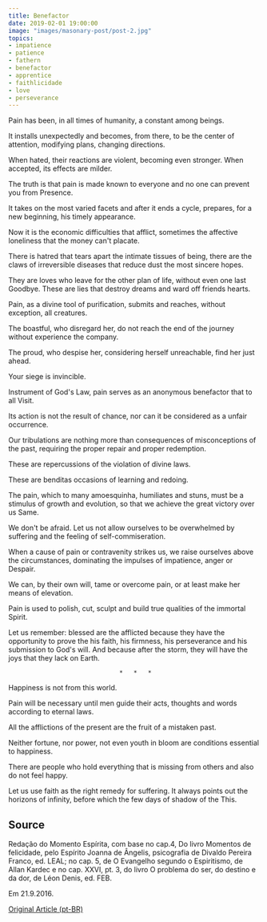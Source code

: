```yaml
---
title: Benefactor
date: 2019-02-01 19:00:00
image: "images/masonary-post/post-2.jpg"
topics: 
- impatience
- patience
- fathern
- benefactor
- apprentice
- faithlicidade
- love
- perseverance
---
```



Pain has been, in all times of humanity, a constant among beings.

It installs unexpectedly and becomes, from there, to be the center of
attention, modifying plans, changing directions.

When hated, their reactions are violent, becoming even stronger.
When accepted, its effects are milder.

The truth is that pain is made known to everyone and no one can prevent you from
Presence.

It takes on the most varied facets and after it ends a cycle, prepares,
for a new beginning, his timely appearance.

Now it is the economic difficulties that afflict, sometimes the affective loneliness that the
money can't placate.

There is hatred that tears apart the intimate tissues of being, there are the claws of
irreversible diseases that reduce dust the most sincere hopes.

They are loves who leave for the other plan of life, without even one last
Goodbye. These are lies that destroy dreams and ward off friends hearts.

Pain, as a divine tool of purification, submits and reaches, without exception,
all creatures.

The boastful, who disregard her, do not reach the end of the journey without
experience the company.

The proud, who despise her, considering herself unreachable, find her
just ahead.

Your siege is invincible.

Instrument of God's Law, pain serves as an anonymous benefactor that to all
Visit.

Its action is not the result of chance, nor can it be considered as a
unfair occurrence.

Our tribulations are nothing more than consequences of misconceptions of the past,
requiring the proper repair and proper redemption.

These are repercussions of the violation of divine laws.

These are benditas occasions of learning and redoing.

The pain, which to many amoesquinha, humiliates and stuns, must be a stimulus of
growth and evolution, so that we achieve the great victory over us
Same.

We don't be afraid. Let us not allow ourselves to be overwhelmed by suffering and the feeling of
self-commiseration.

When a cause of pain or contravenity strikes us, we raise ourselves above the
circumstances, dominating the impulses of impatience, anger or
Despair.

We can, by their own will, tame or overcome pain, or at least make
her means of elevation.

Pain is used to polish, cut, sculpt and build true qualities
of the immortal Spirit.

Let us remember: blessed are the afflicted because they have the opportunity to prove the
his faith, his firmness, his perseverance and his submission to God's will.
And because after the storm, they will have the joys that they lack on Earth.

                                   *   *   *

Happiness is not from this world.

Pain will be necessary until men guide their acts, thoughts and
words according to eternal laws.

All the afflictions of the present are the fruit of a mistaken past.

Neither fortune, nor power, not even youth in bloom are conditions
essential to happiness.

There are people who hold everything that is missing from others and also do not feel happy.

Let us use faith as the right remedy for suffering. It always points out the
horizons of infinity, before which the few days of shadow of the
This.

## Source
Redação do Momento Espírita, com base no cap.4, Do livro Momentos
de felicidade, pelo Espírito Joanna de Ângelis, psicografia de Divaldo
Pereira Franco, ed. LEAL; no cap. 5, de O Evangelho segundo
o Espiritismo, de Allan Kardec e no cap. XXVI, pt. 3, do livro
O problema do ser, do destino e da dor, de Léon Denis, ed. FEB.

Em 21.9.2016. 


[Original Article (pt-BR)](http://www.momento.com.br/pt/ler_texto.php?id=4901)

